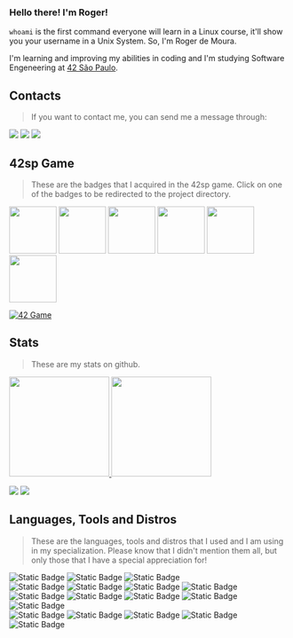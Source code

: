### Hello there! I'm Roger!

`whoami` is the first command everyone will learn in a Linux course, it'll show you your username in a Unix System. So, I'm Roger de Moura.

I'm learning and improving my abilities in coding and I'm studying Software Engeneering at [42 São Paulo](https://www.42sp.org.br/).

## Contacts

> If you want to contact me, you can send me a message through:

<div> 
    <a href="https://www.linkedin.com/in/rgrmra/" target="_blank"><img src="https://img.shields.io/badge/LinkedIn-%230077B5?style=for-the-badge&logo=linkedin&logoColor=white" target="_blank"></a> 
    <a href="https://instagram.com/rgrmra" target="_blank"><img src="https://img.shields.io/badge/Instagram-%23E4405F?style=for-the-badge&logo=instagram&logoColor=white" target="_blank"></a>
    <a href="https://discord.com/users/1011334378477080646" target="_blank"><img src="https://img.shields.io/badge/Discord-7289DA?style=for-the-badge&logo=discord&logoColor=white" target="_blank"></a> 
</div>

## 42sp Game

> These are the badges that I acquired in the 42sp game. Click on one of the badges to be redirected to the project directory.

<a href="#"><img src="https://game.42sp.org.br/static/assets/achievements/phase_onen.png" width="85"/></a>
<a href="https://github.com/rgrmra/libft"><img src="https://game.42sp.org.br/static/assets/achievements/libftm.png" width="85"/></a>
<a href="https://github.com/rgrmra/get_next_line"><img src="https://game.42sp.org.br/static/assets/achievements/get_next_linem.png" width="85"/></a>
<a href="https://github.com/rgrmra/ft_printf"><img src="https://game.42sp.org.br/static/assets/achievements/ft_printfm.png" width="85"/></a>
<a href="https://github.com/rgrmra/born2beroot"><img src="https://game.42sp.org.br/static/assets/achievements/born2berootm.png" width="85"/></a>
<a href="https://github.com/rgrmra/fdf"><img src="https://game.42sp.org.br/static/assets/achievements/fdfm.png" width="85"/></a>

[![42 Game](https://img.shields.io/badge/Game-profile-blue?style=for-the-badge&logo=42&logoColor=white)](https://game.42sp.org.br/cadet/rde-mour)

## Stats

> These are my stats on github.

<a href="https://github.com/rgrmra">
    <img height="180em" src="https://github-readme-stats.vercel.app/api?username=rgrmra&show_icons=true&theme=nord&include_all_commits=true&count_private=true"/>
    <img height="180em" src="https://github-readme-stats.vercel.app/api/top-langs/?username=rgrmra&layout=compact&langs_count=9&theme=nord"/>
</a>

![](https://img.shields.io/badge/You've_been_spotted!-white?logoColor=black&style=for-the-badge)
![](https://komarev.com/ghpvc/?username=rgrmra&color=blue&style=for-the-badge&abbreviated=true)

## Languages, Tools and Distros

> These are the languages, tools and distros that I used and I am using in my specialization. Please know that I didn't mention them all, but only those that I have a special appreciation for!
    
![Static Badge](https://img.shields.io/badge/LANGS:-white?logoColor=black&style=for-the-badge)
![Static Badge](https://img.shields.io/badge/C-white.svg?&logo=C&logoColor=black&style=for-the-badge)
![Static Badge](https://img.shields.io/badge/Java-white?&logo=openjdk&logoColor=black&style=for-the-badge)<br>
![Static Badge](https://img.shields.io/badge/TOOLS:-white?logoColor=black&style=for-the-badge)
![Static Badge](https://img.shields.io/badge/Linux-white?logo=linux&logoColor=black&style=for-the-badge)
![Static Badge](https://img.shields.io/badge/Git-white?logo=git&logoColor=black&style=for-the-badge)
![Static Badge](https://img.shields.io/badge/Github-white?logo=github&logoColor=black&style=for-the-badge)
![Static Badge](https://img.shields.io/badge/Bash-white.svg?&logo=gnu-bash&logoColor=black&style=for-the-badge)
![Static Badge](https://img.shields.io/badge/Makefile-white.svg?&logo=monzo&logoColor=black&style=for-the-badge)
![Static Badge](https://img.shields.io/badge/Vim-white?&logo=VIM&logoColor=black&style=for-the-badge)
![Static Badge](https://img.shields.io/badge/Nvim-white?&logo=Neovim&logoColor=black&style=for-the-badge)
![Static Badge](https://img.shields.io/badge/GDB-white?logo=gnubash&logoColor=black&style=for-the-badge)<br>
![Static Badge](https://img.shields.io/badge/DISTROS:-white?logoColor=black&style=for-the-badge)
![Static Badge](https://img.shields.io/badge/Arch_Linux-white?logo=arch-linux&logoColor=black&style=for-the-badge)
![Static Badge](https://img.shields.io/badge/Debian-white?logo=debian&logoColor=black&style=for-the-badge)
![Static Badge](https://img.shields.io/badge/Rocky_linux-white?logo=rocky-linux&logoColor=black&style=for-the-badge)
![Static Badge](https://img.shields.io/badge/Ubuntu-white?logo=ubuntu&logoColor=black&style=for-the-badge)
